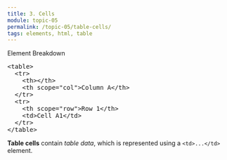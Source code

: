 ```yaml
---
title: 3. Cells
module: topic-05
permalink: /topic-05/table-cells/
tags: elements, html, table
---
```


<style>
  .indent-sm {
    margin-left: 20px;
    display: block;
  }
  .indent-lg {
    margin-left: 40px;
    display: block;
  }
</style>

<div class="divider-heading"></div>


<div id="code-heading">Element Breakdown <i class="fas fa-battery-three-quarters"></i></div>
<pre id="breakdown-block">
&lt;table&gt;
  &lt;tr&gt;
    &lt;th&gt;&lt;/th&gt;
    &lt;th scope="col"&gt;Column A&lt;/th&gt;
  &lt;/tr&gt;
  &lt;tr&gt;
    &lt;th scope="row"&gt;Row 1&lt;/th&gt;
    <span class="pulsate">&lt;td&gt;</span>Cell A1<span class="pulsate">&lt;/td&gt;</span>
  &lt;/tr&gt;
&lt;/table&gt;
</pre>


**Table cells** contain _table data_, which is represented using a `<td>...</td>` element.
